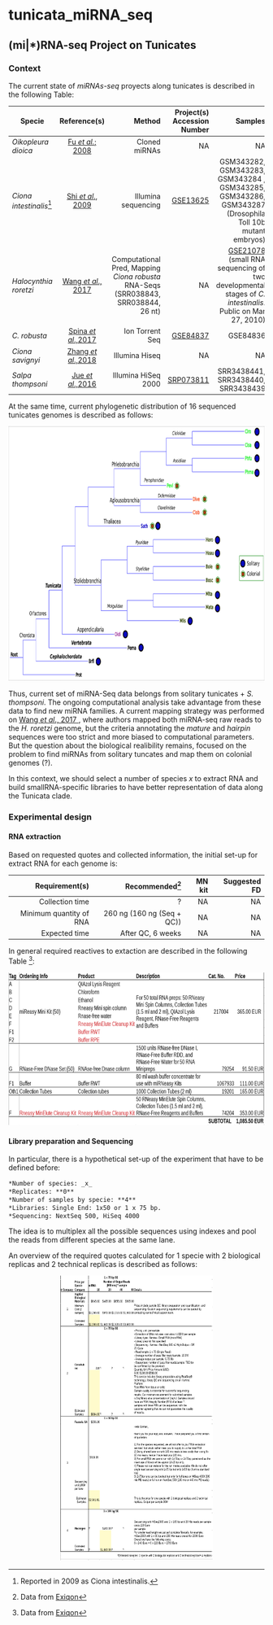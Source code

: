 # tunicata_miRNA_seq

## (mi|\*)RNA-seq Project on Tunicates

### Context

The current state of _miRNAs-seq_ proyects along tunicates is described in the
following Table:

| Specie   |   Reference(s)   | Method  | Project(s) Accession Number | Samples |
|----------|:----------------:|--------------------:|--------------------:|--------:|
| _Oikopleura dioica_ | [Fu _et al._; 2008](https://academic.oup.com/mbe/article/25/6/1067/1131173) | Cloned miRNAs|NA| NA|
| _Ciona intestinalis_[^1] | [Shi _et al_., 2009](https://www.nature.com/articles/nsmb.1536) | Illumina sequencing |  [GSE13625](https://www.ncbi.nlm.nih.gov/geo/query/acc.cgi?acc=GSE13625)| GSM343282, GSM343283, GSM343284 , GSM343285, GSM343286, GSM343287 (Drosophila Toll 10b mutant embryos) |
| _Halocynthia roretzi_ | [Wang _et al_., 2017 ](https://bmcgenomics.biomedcentral.com/articles/10.1186/s12864-017-3707-5) | Computational Pred, Mapping _Ciona robusta_ RNA-Seqs (SRR038843, SRR038844, 26 nt) | NA | [GSE21078](https://www.ncbi.nlm.nih.gov/geo/query/acc.cgi?acc=GSM526915) (small RNA sequencing of two developmental stages of _C. intestinalis_. Public on Mar 27, 2010)|
|_C. robusta_| [Spina _et al_.,2017](http://dev.biologists.org/content/144/10/1787.long) | Ion Torrent Seq | [GSE84837](https://www.ncbi.nlm.nih.gov/geo/query/acc.cgi?acc=GSE84837) | GSE84836 |
| _Ciona savignyi_ | [Zhang _et al_.,2018](https://bmcgenomics.biomedcentral.com/articles/10.1186/s12864-018-4566-4)| Illumina Hiseq | NA | NA | 
| _Salpa thompsoni_ | [Jue _et al_.,2016](https://www.ncbi.nlm.nih.gov/pmc/articles/PMC5174732/pdf/evw215.pdf) | Illumina HiSeq 2000| [SRP073811](https://www.ncbi.nlm.nih.gov/Traces/study/?uids=2470099%2C2470098%2C2470097) | SRR3438441, SRR3438440, SRR3438439 |   

[^1]: Reported in 2009 as Ciona intestinalis.

At the same time, current phylogenetic distribution of 16 sequenced tunicates genomes is described as follows:
<p align="center">
  <img width="860" height="500" src="https://github.com/cavelandiah/tunicata_miRNA_seq/blob/master/Figures/treeTunicata.png?raw=true">
</p>

Thus, current set of miRNA-Seq data belongs from solitary tunicates + _S. thompsoni_. The ongoing computational analysis take advantage from these data to find new miRNA families. A current mapping strategy was performed on [Wang _et al_., 2017 ](https://bmcgenomics.biomedcentral.com/articles/10.1186/s12864-017-3707-5), where authors mapped both miRNA-seq raw reads to the _H. roretzi_ genome, but the criteria annotating the _mature_ and _hairpin_ sequences were too strict and more biased to computational parameters. But the question about the biological realibility remains, focused on the problem to find miRNAs from solitary tuncates and map them on colonial genomes (?).

In this context, we should select a number of species _x_ to extract RNA and build smallRNA-specific libraries to have better representation of data along the Tunicata clade. 

### Experimental design


#### RNA extraction
Based on requested quotes and collected information, the initial set-up for extract RNA for each genome is:

|Requirement(s)|Recommended[^2]|MN kit|Suggested FD|
|-------------:|----------:|-----:|-----------:|
| Collection time | ? | NA | NA |
| Minimum quantity of RNA | 260 ng (160 ng (Seq + QC))| NA | NA |
| Expected time | After QC, 6 weeks | NA | NA |

In general required reactives to extaction are described in the following Table [^2]:
<p align="center">
  <img width="560" height="300" src="https://github.com/cavelandiah/tunicata_miRNA_seq/blob/master/Figures/lysysprices.png?raw=true">
</p>

[^2]: Data from [Exiqon](http://www.exiqon.com/small-rna-ngs)

#### Library preparation and Sequencing

In particular, there is a hypothetical set-up of the experiment that have to be defined before:
	
	*Number of species: _x_
	*Replicates: **0**
	*Number of samples by specie: **4**
	*Libraries: Single End: 1x50 or 1 x 75 bp.
	*Sequencing: NextSeq 500, HiSeq 4000

The idea is to multiplex all the possible sequences using indexes and pool the reads from different species at the same lane. 


An overview of the required quotes calculated for 1 specie with 2 biological replicas and 2 technical replicas is described as follows:

<p align="center">
  <img width="300" height="560" src="https://github.com/cavelandiah/tunicata_miRNA_seq/blob/master/Figures/quoteSeqsmiRNAs.png?raw=true">
</p>

